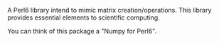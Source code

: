 A Perl6 library intend to mimic matrix creation/operations.
This library provides essential elements to scientific computing.

You can think of this package a "Numpy for Perl6". 

